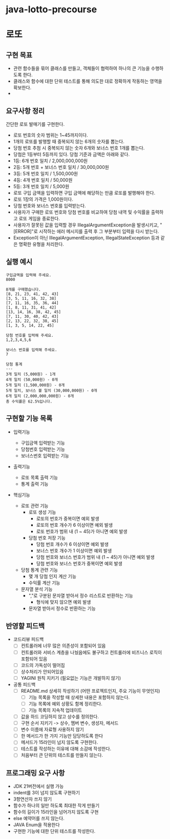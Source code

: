 # java-lotto-precourse

# 로또

## 구현 목표

- 관련 함수들을 묶어 클래스를 만들고, 객체들이 협력하여 하나의 큰 기능을 수행하도록 한다.
- 클래스와 함수에 대한 단위 테스트를 통해 의도한 대로 정확하게 작동하는 영역을 확보한다.
-

## 요구사항 정리

간단한 로또 발매기를 구현한다.

- 로또 번호의 숫자 범위는 1~45까지이다.
- 1개의 로또를 발행할 때 중복되지 않는 6개의 숫자를 뽑는다.
- 당첨 번호 추첨 시 중복되지 않는 숫자 6개와 보너스 번호 1개를 뽑는다.
- 당첨은 1등부터 5등까지 있다. 당첨 기준과 금액은 아래와 같다.
- 1등: 6개 번호 일치 / 2,000,000,000원
- 2등: 5개 번호 + 보너스 번호 일치 / 30,000,000원
- 3등: 5개 번호 일치 / 1,500,000원
- 4등: 4개 번호 일치 / 50,000원
- 5등: 3개 번호 일치 / 5,000원
- 로또 구입 금액을 입력하면 구입 금액에 해당하는 만큼 로또를 발행해야 한다.
- 로또 1장의 가격은 1,000원이다.
- 당첨 번호와 보너스 번호를 입력받는다.
- 사용자가 구매한 로또 번호와 당첨 번호를 비교하여 당첨 내역 및 수익률을 출력하고 로또 게임을 종료한다.
- 사용자가 잘못된 값을 입력할 경우 IllegalArgumentException을 발생시키고, "[ERROR]"로 시작하는 에러 메시지를 출력 후 그 부분부터 입력을 다시 받는다.
- Exception이 아닌 IllegalArgumentException, IllegalStateException 등과 같은 명확한 유형을 처리한다.

## 실행 예시

```
구입금액을 입력해 주세요.
8000

8개를 구매했습니다.
[8, 21, 23, 41, 42, 43]
[3, 5, 11, 16, 32, 38]
[7, 11, 16, 35, 36, 44]
[1, 8, 11, 31, 41, 42]
[13, 14, 16, 38, 42, 45]
[7, 11, 30, 40, 42, 43]
[2, 13, 22, 32, 38, 45]
[1, 3, 5, 14, 22, 45]

당첨 번호를 입력해 주세요.
1,2,3,4,5,6

보너스 번호를 입력해 주세요.
7

당첨 통계
---
3개 일치 (5,000원) - 1개
4개 일치 (50,000원) - 0개
5개 일치 (1,500,000원) - 0개
5개 일치, 보너스 볼 일치 (30,000,000원) - 0개
6개 일치 (2,000,000,000원) - 0개
총 수익률은 62.5%입니다.
```

## 구현할 기능 목록

- 입력기능
    - 구입금액 입력받는 기능
    - 당첨번호 입력받는 기능
    - 보너스번호 입력받는 기능

- 출력기능
    - 로또 목록 출력 기능
    - 통계 출력 기능

- 핵심기능
    - 로또 관련 기능
        - 로또 생성 기능
            - 로또의 번호가 중복이면 예외 발생
            - 로또의 번호 개수가 6 이상이면 예외 발생
            - 로또 번호가 범위 내 (1 ~ 45)가 아니면 예외 발생
        - 당첨 번호 저장 기능
            - 당첨 번호 개수가 6 이상이면 예외 발생
            - 보너스 번호 개수가 1 이상이면 예외 발생
            - 당첨 번호와 보너스 번호가 범위 내 (1 ~ 45)가 아니면 예외 발생
            - 당첨 번호와 보너스 번호가 중복이면 예외 발생
    - 당첨 통계 관련 기능
        - 몇 개 당첨 인지 계산 기능
        - 수익률 계산 기능
    - 문자열 분석 기능
        - ","로 구분된 문자열 받아서 정수 리스트로 반환하는 기능
            - 형식에 맞지 않으면 예외 발생
        - 문자열 받아서 정수로 반환하는 기능

## 반영햘 피드백

- 코드리뷰 피드백
    - [ ] 컨트롤러에 너무 많은 의존성이 포함되어 있음
    - [ ] 컨트롤러와 서비스 계층을 나눴음에도 불구하고 컨트롤러에 비즈니스 로직이 포함되어 있음
    - [ ] 코드의 가독성이 떨어짐
    - [ ] 상수처리가 안되어있음
    - [ ] YAGINI 원칙 지키기 (필요없는 기능은 개발하지 않기)
- 공통 피드백
    - [ ] README.md 상세히 작성하기 (어떤 프로젝트인지, 주요 기능이 무엇인지)
        - [ ] 기능 목록을 작성할 때 상세한 내용은 포함하지 않는다.
        - [ ] 기능 목록에 예외 상황도 함께 정리한다.
        - [ ] 기능 목록의 지속적 업데이트
    - [ ] 값을 하드 코딩하지 않고 상수를 정의한다.
    - [ ] 구현 순서 지키기 -> 상수, 멤버 변수, 생성자, 메서드
    - [ ] 변수 이름에 자료형 사용하지 않기
    - [ ] 한 메서드가 한 가지 기능만 담당하도록 한다
    - [ ] 메서드가 15라인이 넘지 않도록 구현한다.
    - [ ] 테스트를 작성하는 이유에 대해 소감에 작성한다.
    - [ ] 처음부터 큰 단위의 테스트를 만들지 않는다.

## 프로그래밍 요구 사항

- JDK 21버전에서 실행 가능
- indent를 3이 넘지 않도록 구현하기
- 3항연산자 쓰지 않기
- 함수가 하나의 일만 하도록 최대한 작게 만들기
- 함수의 길이가 15라인을 넘어가지 않도록 구현
- else 예약어를 쓰지 않는다.
- JAVA Enum을 적용한다
- 구현한 기능에 대한 단위 테스트를 작성한다.
